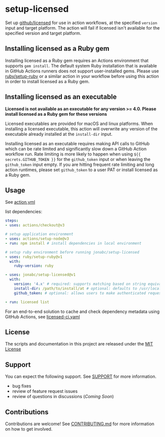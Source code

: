 # setup-licensed

Set up [github/licensed](https://github.com/github/licensed) for use in action workflows, at the specified `version` input and target platform.  The action will fail if licensed isn't available for the specified version and target platform.

## Installing licensed as a Ruby gem

Installing licensed as a Ruby gem requires an Actions environment that supports `gem install`.  The default system Ruby installation that is available in GitHub Actions runners does not support user-installed gems.  Please use [ruby/setup-ruby](https://github.com/ruby/setup-ruby) or a similar action in your workflow before using this action in order to install licensed as a Ruby gem.

## Installing licensed as an executable

**Licensed is not available as an executable for any version >= 4.0.  Please install licensed as a Ruby gem for these versions**

Licensed executables are provided for macOS and linux platforms.  When installing a licensed executable, this action will overwrite any version of the executable already installed at the `install-dir` input.

Installing licensed as an executable requires making API calls to GitHub which can be rate limited and significantly slow down a GitHub Action workflow run.  Rate limiting is more likely to happen when using `${{ secrets.GITHUB_TOKEN }}` for the `github_token` input or when leaving the `github_token` input empty.  If you are hitting frequent rate limiting and long action runtimes, please set `github_token` to a user PAT or install licensed as a Ruby gem.

## Usage

See [action.yml](action.yml)

list dependencies:

```yaml
steps:
- uses: actions/checkout@v3

# setup application environment
- uses: actions/setup-node@v3
- run: npm install # install dependencies in local environment

# setup ruby environment before running jonabc/setup-licensed
- uses: ruby/setup-ruby@v1
  with:
    ruby-version: ruby

- uses: jonabc/setup-licensed@v1
  with:
    version: '4.x' # required: supports matching based on string equivalence or node-semver range
    install-dir: /path/to/install/at # optional: defaults to /usr/local/bin
    github_token: # optional: allows users to make authenticated requests to GitHub's APIs

- run: licensed list
```

For an end-to-end solution to cache and check dependency metadata using GitHub Actions, see [licensed-ci.yaml](.github/workflows/licensed-ci.yaml)

## License

The scripts and documentation in this project are released under the [MIT License](LICENSE)

## Support

You can expect the following support.  See [SUPPORT](SUPPORT.md) for more information.

- bug fixes
- review of feature request issues
- review of questions in discussions (_Coming Soon_)

## Contributions

Contributions are welcome!  See [CONTRIBUTING.md](./CONTRIBUTING.md) for more information on how to get involved.
